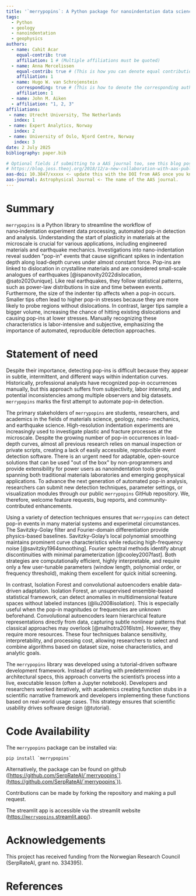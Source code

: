```yaml
---
title: '`merrypopins`: A Python package for nanoindentation data science'
tags:
  - Python
  - geology
  - nanoindentation
  - geophysics
authors:
  - name: Cahit Acar
    equal-contrib: true
    affiliation: 1 # (Multiple affiliations must be quoted)
  - name: Anna Mercelissen
    equal-contrib: true # (This is how you can denote equal contributions between multiple authors)
    affiliation: 1
  - name: Hugo W. van Schrojenstein
    corresponding: true # (This is how to denote the corresponding author)
    affiliation: 1
  - name: John M. Aiken
  - affiliation: "1, 2, 3"
affiliations:
 - name: Utrecht University, The Netherlands
   index: 1
 - name: Expert Analytics, Norway
   index: 2
 - name: University of Oslo, Njord Centre, Norway
   index: 3
date: 2 July 2025
bibliography: paper.bib

# Optional fields if submitting to a AAS journal too, see this blog post:
# https://blog.joss.theoj.org/2018/12/a-new-collaboration-with-aas-publishing
aas-doi: 10.3847/xxxxx <- update this with the DOI from AAS once you know it.
aas-journal: Astrophysical Journal <- The name of the AAS journal.
---
```


# Summary

`merrypopins` is a Python library to streamline the workflow of nano‑indentation 
experiment data processing, automated pop-in detection and analysis.
Understanding the start of plasticity in materials at the microscale
is crucial for various applications, including engineered materials
and earthquake mechanics. Investigations into nano-indentation
reveal sudden "pop-in" events that cause significant spikes in indentation 
depth along load-depth curves under almost constant
force. Pop-ins are linked to dislocation in crystalline materials and are 
considered small-scale analogues of earthquakes [@ispanovity2022dislocation, @sato2020unique]. Like real earthquakes,
they follow statistical patterns, such as power-law distributions in size and
time between events. Furthermore, the size of the indenter tip affects
when a pop-in occurs. Smaller tips often lead to higher pop-in stresses because 
they are more likely to probe regions without dislocations. In contrast,
larger tips sample a bigger volume, increasing the chance of hitting existing
dislocations and causing pop-ins at lower stresses.  Manually recognizing these characteristics is labor-intensive
and subjective, emphasizing the importance of automated, reproducible detection approaches. 

# Statement of need

Despite their importance, detecting pop-ins is difficult because they
appear in subtle, intermittent, and different ways within indentation curves. Historically, professional analysts have recognized
pop-in occurrences manually, but this approach suffers from subjectivity, labor intensity, and potential inconsistencies among multiple
observers and big datasets. `merrypopins` marks the first attempt to automate pop-in detection.

The primary stakeholders of `merrypopins` are students, researchers,
and academics in the fields of materials science, geology, nano-
mechanics, and earthquake science. High-resolution indentation
experiments are increasingly used to investigate plastic and fracture processes at the microscale. Despite the growing number of
pop-in occurrences in load-depth curves, almost all previous research relies on manual inspection or private scripts, creating a lack
of easily accessible, reproducible event detection software. There
is an urgent need for adaptable, open-source solutions that can
be used "out of the box" by non-programmers and provide extensibility
 for power users as nanoindentation tools grow, spanning
both traditional materials laboratories and emerging geophysical
applications. To advance the next generation of automated
pop-in analysis, researchers can submit new detection techniques,
parameter settings, or visualization modules through our public
`merrypopins` GitHub repository. We, therefore, welcome feature
requests, bug reports, and community-contributed enhancements.

Using a variety of detection techniques ensures that `merrypopins`
can detect pop-in events in many material systems and experimetal circumstances. The Savitzky-Golay filter and Fourier-domain
differentiation provide physics-based baselines. Savitzky-Golay’s
local polynomial smoothing maintains prominent curve characteristics while reducing high-frequency noise [@savitzky1964smoothing]. Fourier spectral
methods identify abrupt discontinuities with minimal parameterization [@cooley2007fast]. Both strategies are computationally efficient, highly
interpretable, and require only a few user-tunable parameters (window
 length, polynomial order, or frequency threshold), making
them excellent for quick initial screening.

In contrast, Isolation Forest and convolutional autoencoders
enable data-driven adaptation. Isolation Forest, an unsupervised
ensemble-based statistical framework, can detect anomalies in multidimensional feature spaces without labeled instances (@liu2008isolation).
This is especially useful when the pop-in magnitudes or frequencies are unknown beforehand. Convolutional autoencoders learn
hierarchical feature representations directly from data, capturing
subtle nonlinear patterns that classical approaches may overlook
[@malhotra2016lstm]. However, they require more resources. These four techniques
balance sensitivity, interpretability, and processing cost, allowing
researchers to select and combine algorithms based on dataset size,
noise characteristics, and analytic goals.

The `merrypopins` library was developed using a tutorial-driven
software development framework. Instead of starting with predetermined 
architectural specs, this approach converts the scientist’s
process into a live, executable lesson (often a Jupyter notebook).
Developers and researchers worked iteratively, with academics
creating function stubs in a scientific narrative framework and developers implementing these functions based on real-world usage
cases. This strategy ensures that scientific usability drives software
design (@tutorial). 

# Code Availability

The `merrypopins` package can be installed via:

```
pip install `merrypopins`
```

Alternatively, the package can be found on github ([https://github.com/SerpRateAI/`merrypopins`](https://github.com/SerpRateAI/`merrypopins`)).

Contributions can be made by forking the repository and making a pull request.

The streamlit app is accessible via the streamlit website ([https://`merrypopins`.streamlit.app/](https://`merrypopins`.streamlit.app/)).

# Acknowledgements

This project has received funding from the Norwegian Research Council (SerpRateAI, grant no. 334395). 

# References
